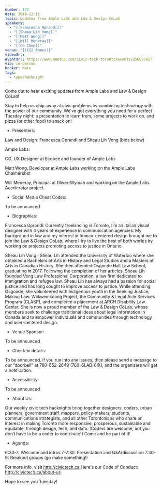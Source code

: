```yaml
---
number: 172
date: 2018-12-11
topic: Updates from Ample Labs and Law & Design CoLab
speakers:
  - "[[Francesca Oprandi]]"
  - "[[Sheau Lih Vong]]"
  - "[[Matt Wong]]"
  - "[[Will Meneray]]"
  - "[[CG Chen]]"
venue: "[[CSI Annex]]"
videoUrl: 
eventUrl: https://www.meetup.com/civic-tech-toronto/events/256087817
via: in-person
booker: Kate
tags:
  - type/hacknight
---
```


Come out to hear exciting updates from Ample Labs and Law & Design CoLab!

Stay to help us chip away at civic problems by combining technology with the power of our community. We've got everything you need for a perfect Tuesday night: a presentation to learn from, some projects to work on, and pizza (or other food) to snack on!

+ Presenters:

Law and Design: Francesca Oprandi and Sheau Lih Vong (bios below)

Ample Labs:

CG, UX Designer at Ecobee and founder of Ample Labs

Matt Wong, Developer at Ample Labs working on the Ample Labs Chalmersbot

Will Meneray, Principal at Oliver-Wyman and working on the Ample Labs Accelerator project.

+ Social Media Cheat Codes:

To be announced

+ Biographies:

Francesca Oprandi: Currently freelancing in Toronto, I’m an Italian visual designer with 4 years of experience in communication agencies. My background in law and my interest in human-centered design brought me to join the Law & Design CoLab, where I try to live the best of both worlds by working on projects promoting access to justice in Ontario.

Sheau Lih Vong : Sheau Lih attended the University of Waterloo where she obtained a Bachelors of Arts in History and Legal Studies and a Masters of Arts in Canadian History. She then attended Osgoode Hall Law School, graduating in 2017. Following the completion of her articles, Sheau Lih founded Vong Law Professional Corporation, a law firm dedicated to immigration and refugee law. Sheau Lih has always had a passion for social justice and has long sought to improve access to justice. While attending Osgoode, she volunteered with Indigenous youth in the Seeking Justice, Making Law: Wiikwemkoong Project, the Community & Legal Aide Services Program (CLASP), and completed a placement at ARCH Disability Law Center. She is now a proud member of the Law & Design CoLab, whose members seek to challenge traditional ideas about legal information in Canada and to empower individuals and communities through technology and user-centered design.

+ Venue Sponsor:

To be announced

+ Check-in details:

To be announced. If you run into any issues, then please send a message to our "doorbell" at 780-652-2649 (780-6LAB-6IX), and the organizers will get a notification.

+ Accessibility:

To be announced

+ About Us:

Our weekly civic tech hacknights bring together designers, coders, urban planners, government staff, mappers, policy-makers, students, communications strategists, and all other Torontonians who share an interest in making Toronto more responsive, prosperous, sustainable and equitable, through design, tech, and data. (Coders are welcome, but you don’t have to be a coder to contribute!) Come and be part of it!

+ Agenda:

6:30-7: Welcome and intros
7-7:30: Presentation and Q&A/discussion
7:30-9: Breakout groups (go make something!)

For more info, visit http://civictech.ca
Here's our Code of Conduct: http://civictech.ca/about-us

Hope to see you Tuesday!